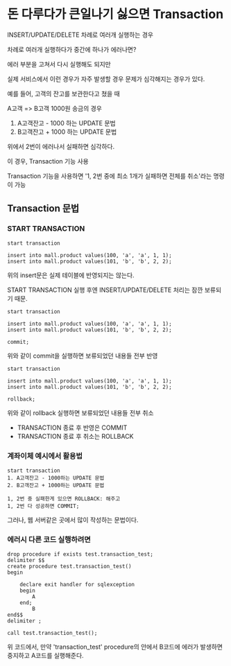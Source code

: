 # 돈 다루다가 큰일나기 싫으면 Transaction

INSERT/UPDATE/DELETE 차례로 여러개 실행하는 경우

차례로 여러개 실행하다가 중간에 하나가 에러나면?

에러 부분을 고쳐서 다시 실행해도 되지만

실제 서비스에서 이런 경우가 자주 발생할 경우 문제가 심각해지는 경우가 있다.

예를 들어, 고객의 잔고를 보관한다고 쳤을 때

A고객 => B고객 1000원 송금의 경우

1. A고객잔고 - 1000 하는 UPDATE 문법
2. B고객잔고 + 1000 하는 UPDATE 문법

위에서 2번이 에러나서 실패하면 심각하다.

이 경우, Transaction 기능 사용

Transaction 기능을 사용하면 '1, 2번 중에 최소 1개가 실패하면 전체를 취소'라는 명령이 가능

## Transaction 문법

### START TRANSACTION

```
start transaction

insert into mall.product values(100, 'a', 'a', 1, 1);
insert into mall.product values(101, 'b', 'b', 2, 2);
```

위의 insert문은 실제 테이블에 반영되지는 않는다.

START TRANSACTION 실행 후엔 INSERT/UPDATE/DELETE 처리는 잠깐 보류되기 때문.

```
start transaction

insert into mall.product values(100, 'a', 'a', 1, 1);
insert into mall.product values(101, 'b', 'b', 2, 2);

commit;
```

위와 같이 commit을 실행하면 보류되었던 내용들 전부 반영

```
start transaction

insert into mall.product values(100, 'a', 'a', 1, 1);
insert into mall.product values(101, 'b', 'b', 2, 2);

rollback;
```

위와 같이 rollback 실행하면 보류되었던 내용들 전부 취소

- TRANSACTION 종료 후 반영은 COMMIT
- TRANSACTION 종료 후 취소는 ROLLBACK

### 계좌이체 예시에서 활용법

```
start transaction
1. A고객잔고 - 1000하는 UPDATE 문법
2. B고객잔고 + 1000하는 UPDATE 문법

1, 2번 중 실패한게 있으면 ROLLBACK: 해주고
1, 2번 다 성공하면 COMMIT;
```

그러나, 웹 서버같은 곳에서 많이 작성하는 문법이다.

### 에러시 다른 코드 실행하려면

```
drop procedure if exists test.transaction_test;
delimiter $$
create procedure test.transaction_test()
begin

	declare exit handler for sqlexception
	begin
		A
	end;
        B
end$$
delimiter ;

call test.transaction_test();
```

위 코드에서, 만약 'transaction_test' procedure의 안에서 B코드에 에러가 발생하면 중지하고 A코드를 실행해준다.
